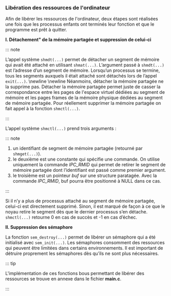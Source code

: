 ### Libération des ressources de l'ordinateur

Afin de libérer les ressources de l'ordinateur, deux étapes sont réalisées une fois que les processus 
enfants ont terminés leur fonction et que le programme est prêt à quitter.

**I. Détachement" de la mémoire partagée et suppression de celui-ci**

::: note 

L’appel système `shmdt(...)` permet de détacher un segment de mémoire qui avait été attaché en utilisant `shmat(...)`. 
L’argument passé à `shmdt(...)` est l’adresse d’un segment de mémoire. 
Lorsqu’un processus se termine, tous les segments auxquels il était attaché sont détachés lors de l’appel `exit(...)`. 
\newline \newline 
Néanmoins, détacher la mémoire partagée ne la supprime pas. Détacher la mémoire partagée permet juste de casser la correspondance 
entre les pages de l'espace virtuel dédiées au segment de mémoire et les pages frames de la mémoire physique dédiées 
au segment de mémoire partagée. Pour réellement supprimer la mémoire partagée on fait appel à la fonction `shmctl(...)`. 

::: 

L’appel système `shmctl(...)` prend trois arguments :

::: note

1. un identifiant de segment de mémoire partagée (retourné par `shmget(...)`). 
2. le deuxième est une constante qui spécifie une commande. On utilise uniquement la commande _IPC_RMID_ qui 
    permet de retirer le segment de mémoire partagée dont l’identifiant est passé comme premier argument.
3. le troisième est un pointeur _buf_ sur une structure paratagée. Avec la commande _IPC_RMID_, buf pourra être positionné à 
   NULL dans ce cas. 
   
::: 

Si il n’y a plus de processus attaché au segment de mémoire partagée, celui-ci est directement supprimé. Sinon, il est marqué de 
façon à ce que le noyau retire le segment dès que le dernier processus s’en détache. `shmctl(...)` retourne 0 en cas de succès et -1 
en cas d’échec.

**II. Suppression des sémaphore**

La fonction `sem_destroy(...)` permet de libérer un sémaphore qui a été initialisé avec `sem_init(...)`. Les sémaphores consomment 
des ressources qui peuvent être limitées dans certains environnements. Il est important de détruire proprement les sémaphores 
dès qu’ils ne sont plus nécessaires. 

::: tip

L'implémentation de ces fonctions bous permettant de libérer des ressources se trouve en annexe dans 
le fichier **main.c**. 

:::
